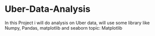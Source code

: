 # Uber-Data-Analysis
In this Project i will do analysis on Uber data, will use some library like Numpy, Pandas, matplotlib and seaborn
topic: Matplotlib
